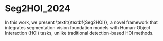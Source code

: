 # Seg2HOI_2024
In this work, we present \textit{\textbf{Seg2HOI}}, a novel framework that integrates segmentation vision foundation models with Human-Object Interaction (HOI) tasks, unlike traditional detection-based HOI methods.
